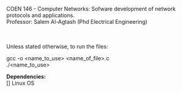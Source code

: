 COEN 146 - Computer Networks: Sofware development of network protocols and applications. <br/>
Professor: Salem Al-Agtash (Phd Electrical Engineering) <br/>
<br/>
<br/>


Unless stated otherwise, to run the files: <br/>

gcc -o <name_to_use> <name_of_file>.c <br/>
./<name_to_use> <br/>

**Dependencies:** <br/>
[] Linux OS
